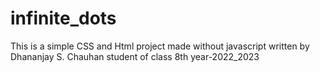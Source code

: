 # infinite_dots
This is a simple CSS and Html project made without javascript 
written by Dhananjay S. Chauhan 
student of class 8th year-2022_2023
